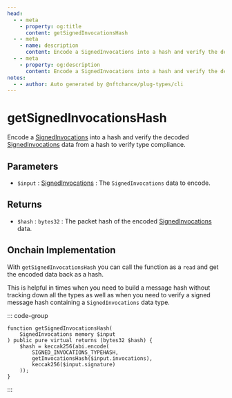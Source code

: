 ```yaml
---
head:
  - - meta
    - property: og:title
      content: getSignedInvocationsHash
  - - meta
    - name: description
      content: Encode a SignedInvocations into a hash and verify the decoded data to verify type compliance.
  - - meta
    - property: og:description
      content: Encode a SignedInvocations into a hash and verify the decoded data to verify type compliance.
notes:
  - - author: Auto generated by @nftchance/plug-types/cli
---
```


# getSignedInvocationsHash

Encode a [SignedInvocations](/generated/base-types/SignedInvocations) into a hash and verify the decoded [SignedInvocations](/generated/base-types/SignedInvocations) data from a hash to verify type compliance.

## Parameters

- `$input` : [SignedInvocations](/generated/base-types/SignedInvocations) : The `SignedInvocations` data to encode.

## Returns

- `$hash` : `bytes32` : The packet hash of the encoded [SignedInvocations](/generated/base-types/SignedInvocations) data.

## Onchain Implementation

With `getSignedInvocationsHash` you can call the function as a `read` and get the encoded data back as a hash.

This is helpful in times when you need to build a message hash without tracking down all the types as well as when you need to verify a signed message hash containing a `SignedInvocations` data type.

::: code-group

```solidity [Types.sol:getSignedInvocationsHash]
function getSignedInvocationsHash(
	SignedInvocations memory $input
) public pure virtual returns (bytes32 $hash) {
	$hash = keccak256(abi.encode(
		SIGNED_INVOCATIONS_TYPEHASH,
		getInvocationsHash($input.invocations),
		keccak256($input.signature)
	));
}
```

:::
